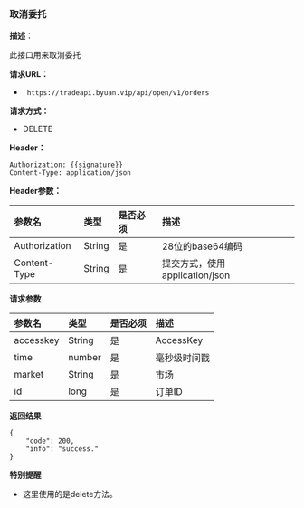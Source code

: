 ### 取消委托

**描述**：

此接口用来取消委托

**请求URL：** 

- ` https://tradeapi.byuan.vip/api/open/v1/orders`


**请求方式：**

- DELETE

**Header：**
```
Authorization: {{signature}}
Content-Type: application/json
```

**Header参数：**

| 参数名          | 类型     | 是否必须 | 描述   |
| :----------- | :----- | :--- | :--- |
| Authorization | String | 是    | 28位的base64编码 |
| Content-Type | String | 是 |提交方式，使用application/json|

**请求参数**


| 参数名          | 类型     | 是否必须 | 描述   |
| :----------- | :----- | :--- | :--- |
| accesskey | String | 是    | AccessKey |
| time | number | 是 | 毫秒级时间戳 |
| market | String | 是    | 市场 |
| id | long | 是    | 订单ID |


**返回结果**

```
{
	"code": 200,
	"info": "success."
}
```

**特别提醒**

- 这里使用的是delete方法。